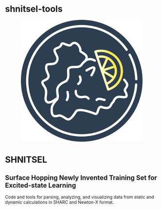 # shnitsel-tools

<p align="center">
  <img src="https://github.com/SHNITSEL/shnitsel-tools/blob/main/shnitsel_logo.png" alt="SHNITSEL Logo" width="400px">
  <br>
  <h1>SHNITSEL</h1>
  <h2>Surface Hopping Newly Invented Training Set for Excited-state Learning</h2>
</p>

Code and tools for parsing, analyzing, and visualizing data from static and dynamic calculations in SHARC and Newton-X format.

